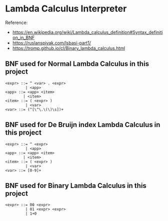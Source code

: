 # Lambda Calculus Interpreter

Reference:
- https://en.wikipedia.org/wiki/Lambda_calculus_definition#Syntax_definition_in_BNF
- https://ruslanspivak.com/lsbasi-part1/
- https://tromp.github.io/cl/Binary_lambda_calculus.html

## BNF used for Normal Lambda Calculus in this project
```
<expr> ::= ^ <var> . <expr>
         | <app>
<app> ::= <app> <item>
        | <item>
<item> ::= ( <expr> )
         | <var>
<var> ::= (^[\^\.\(\)\s])+
```

## BNF used for De Bruijn index Lambda Calculus in this project
```
<expr> ::= ^ <expr>
         | <app>
<app> ::= <app> <item>
        | <item>
<item> ::= ( <expr> )
         | <var>
<var> ::= [0-9]+
```

## BNF used for Binary Lambda Calculus in this project
```
<expr> ::= 00 <expr>
         | 01 <expr> <expr>
         | 1+0
```
